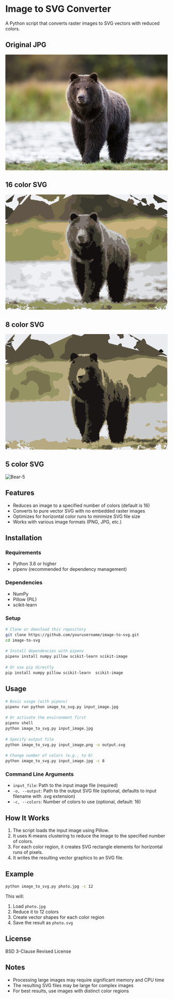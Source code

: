 # Image to SVG Converter

A Python script that converts raster images to SVG vectors with reduced colors.
## Original JPG
![Bear](bear.jpg)

## 16 color  SVG
![Bear-16](assets/bear-16.svg)

## 8 color  SVG
![Bear-8](assets/bear-8.svg)

## 5 color  SVG
![Bear-5](assets/bear-5.svgg)



## Features

- Reduces an image to a specified number of colors (default is 16)
- Converts to pure vector SVG with no embedded raster images
- Optimizes for horizontal color runs to minimize SVG file size
- Works with various image formats (PNG, JPG, etc.)

## Installation

### Requirements

- Python 3.6 or higher
- pipenv (recommended for dependency management)

### Dependencies

- NumPy
- Pillow (PIL)
- scikit-learn

### Setup

```bash
# Clone or download this repository
git clone https://github.com/yourusername/image-to-svg.git
cd image-to-svg

# Install dependencies with pipenv
pipenv install numpy pillow scikit-learn scikit-image

# Or use pip directly
pip install numpy pillow scikit-learn  scikit-image
```

## Usage

```bash
# Basic usage (with pipenv)
pipenv run python image_to_svg.py input_image.jpg

# Or activate the environment first
pipenv shell
python image_to_svg.py input_image.jpg

# Specify output file
python image_to_svg.py input_image.png -o output.svg

# Change number of colors (e.g., to 8)
python image_to_svg.py input_image.jpg -c 8
```

### Command Line Arguments

- `input_file`: Path to the input image file (required)
- `-o, --output`: Path to the output SVG file (optional, defaults to input filename with .svg extension)
- `-c, --colors`: Number of colors to use (optional, default: 16)

## How It Works

1. The script loads the input image using Pillow.
2. It uses K-means clustering to reduce the image to the specified number of colors.
3. For each color region, it creates SVG rectangle elements for horizontal runs of pixels.
4. It writes the resulting vector graphics to an SVG file.

## Example

```bash
python image_to_svg.py photo.jpg -c 12
```

This will:
1. Load `photo.jpg`
2. Reduce it to 12 colors
3. Create vector shapes for each color region
4. Save the result as `photo.svg`

## License

BSD 3-Clause Revised License

## Notes

- Processing large images may require significant memory and CPU time
- The resulting SVG files may be large for complex images
- For best results, use images with distinct color regions
